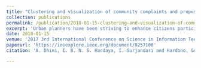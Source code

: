 ```yaml
---
title: "Clustering and visualization of community complaints and proposals using text mining and geographic information system"
collection: publications
permalink: /publication/2018-01-15-clustering-and-visualization-of-community-complaints-and-proposals-using-text-mining-and-geographic-information-system
excerpt: 'Urban planners have been striving to enhance citizens participation in urban planning processes. In Indonesia, the Government of Jakarta developed an e-participation tool called e-Musrenbang to directly involve public in submitting complaints and proposals. However, there was no systematic method used by the Government to analyze and map a lot of complaints and proposals data. The big number of complaints and proposals requires data mining approach to automating the process of extracting knowledge from the data set. This study aimed to perform text clustering to obtain the specific topics of community reports and to visualize the intensity of each topic in the urban area. This study is a subsequent stage of research, after urban problem classification. The results of text clustering showed that majority of public complaints and proposals are associated with drainage and roadwork. This research showed the spread of public reports intensity in the urban area by visualizing the text clustering results using Geographic Information System.'
date: 2018-01-15
venue: '2017 3rd International Conference on Science in Information Technology (ICSITech)'
paperurl: 'https://ieeexplore.ieee.org/document/8257100'
citation: 'A. Dhini, I. B. N. S. Hardaya, I. Surjandari and Hardono, &quot;Clustering and visualization of community complaints and proposals using text mining and geographic information system,&quot; 2017, <i>2017 3rd International Conference on Science in Information Technology (ICSITech)</i>. pp. 132-137, doi: 10.1109/ICSITech.2017.8257098.'

---
```

